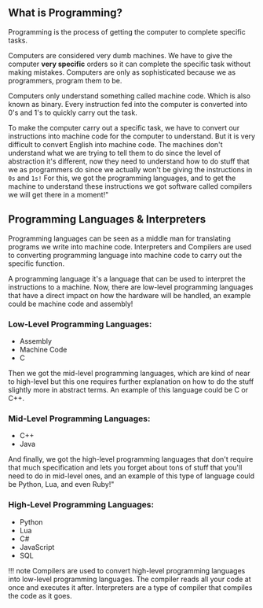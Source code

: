## What is Programming? 


Programming is the process of getting the computer to complete specific tasks. 

Computers are considered very dumb machines. We have to give the computer **very specific** orders so it can complete the specific task without making mistakes. Computers are only as sophisticated because we as programmers, program them to be.

Computers only understand something called machine code. Which is also known as binary. Every instruction fed into the computer is converted into 0's and 1's to quickly carry out the task.

To make the computer carry out a specific task, we have to convert our instructions into machine code for the computer to understand. But it is very difficult to convert English into machine code. The machines don't understand what we are trying to tell them to do since the level of abstraction it's different, now they need to understand how to do stuff that we as programmers do since we actually won't be giving the instructions in `0s` and `1s!` For this, we got the programming languages, and to get the machine to understand these instructions we got software called compilers we will get there in a moment!"


## Programming Languages & Interpreters

Programming languages can be seen as a middle man for translating programs we write into machine code. 
Interpreters and Compilers are used to converting programming language into machine code to carry out the specific function. 

A programming language it's a language that can be used to interpret the instructions to a machine. Now, there are low-level programming languages that have a direct impact on how the hardware will be handled, an example could be machine code and assembly! 

### Low-Level Programming Languages: 

+ Assembly
+ Machine Code
+ C

Then we got the mid-level programming languages, which are kind of near to high-level but this one requires further explanation on how to do the stuff slightly more in abstract terms. An example of this language could be C or C++.

### Mid-Level Programming Languages: 

+ C++
+ Java

And finally, we got the high-level programming languages that don't require that much specification and lets you forget about tons of stuff that you'll need to do in mid-level ones, and an example of this type of language could be Python, Lua, and even Ruby!"

### High-Level Programming Languages:

+ Python
+ Lua
+ C#
+ JavaScript
+ SQL

!!! note
    Compilers are used to convert high-level programming languages into low-level programming languages. The compiler reads all your code at once and executes it after. Interpreters are a type of compiler that compiles the code as it goes.





